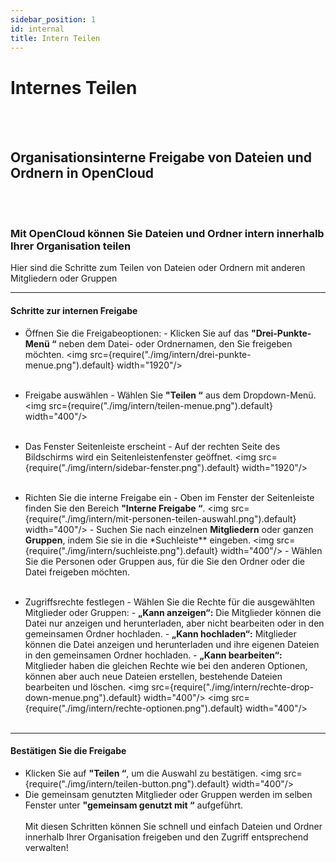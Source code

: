 ```yaml
---
sidebar_position: 1
id: internal
title: Intern Teilen
---
```


# Internes Teilen

<br/><br/>

## Organisationsinterne Freigabe von Dateien und Ordnern in OpenCloud

<br/><br/>

### Mit OpenCloud können Sie Dateien und Ordner intern innerhalb Ihrer Organisation teilen

Hier sind die Schritte zum Teilen von Dateien oder Ordnern mit anderen Mitgliedern oder Gruppen

---

#### Schritte zur internen Freigabe

- Öffnen Sie die Freigabeoptionen: - Klicken Sie auf das **"Drei-Punkte-Menü “** neben dem Datei- oder Ordnernamen, den Sie freigeben möchten.
  <img src={require("./img/intern/drei-punkte-menue.png").default} width="1920"/>
  <br/><br/>

- Freigabe auswählen - Wählen Sie **"Teilen “** aus dem Dropdown-Menü.
  <img src={require("./img/intern/teilen-menue.png").default} width="400"/>
  <br/><br/>

- Das Fenster Seitenleiste erscheint - Auf der rechten Seite des Bildschirms wird ein Seitenleistenfenster geöffnet.
  <img src={require("./img/intern/sidebar-fenster.png").default} width="1920"/>
  <br/><br/>

- Richten Sie die interne Freigabe ein - Oben im Fenster der Seitenleiste finden Sie den Bereich **"Interne Freigabe “**.
  <img src={require("./img/intern/mit-personen-teilen-auswahl.png").default} width="400"/> - Suchen Sie nach einzelnen **Mitgliedern** oder ganzen **Gruppen**, indem Sie sie in die \*Suchleiste\*\* eingeben.
  <img src={require("./img/intern/suchleiste.png").default} width="400"/> - Wählen Sie die Personen oder Gruppen aus, für die Sie den Ordner oder die Datei freigeben möchten.
  <br/><br/>

- Zugriffsrechte festlegen - Wählen Sie die Rechte für die ausgewählten Mitglieder oder Gruppen: - **„Kann anzeigen“:** Die Mitglieder können die Datei nur anzeigen und herunterladen, aber nicht bearbeiten oder in den gemeinsamen Ordner hochladen. - **„Kann hochladen“:** Mitglieder können die Datei anzeigen und herunterladen und ihre eigenen Dateien in den gemeinsamen Ordner hochladen. - **„Kann bearbeiten“:** Mitglieder haben die gleichen Rechte wie bei den anderen Optionen, können aber auch neue Dateien erstellen, bestehende Dateien bearbeiten und löschen.
  <img src={require("./img/intern/rechte-drop-down-menue.png").default} width="400"/>
  <img src={require("./img/intern/rechte-optionen.png").default} width="400"/>
  <br/><br/>

---

#### Bestätigen Sie die Freigabe

- Klicken Sie auf **"Teilen “**, um die Auswahl zu bestätigen.
  <img src={require("./img/intern/teilen-button.png").default} width="400"/>
- Die gemeinsam genutzten Mitglieder oder Gruppen werden im selben Fenster unter **"gemeinsam genutzt mit “** aufgeführt.
  <br/><br/>
  Mit diesen Schritten können Sie schnell und einfach Dateien und Ordner innerhalb Ihrer Organisation freigeben und den Zugriff entsprechend verwalten!
